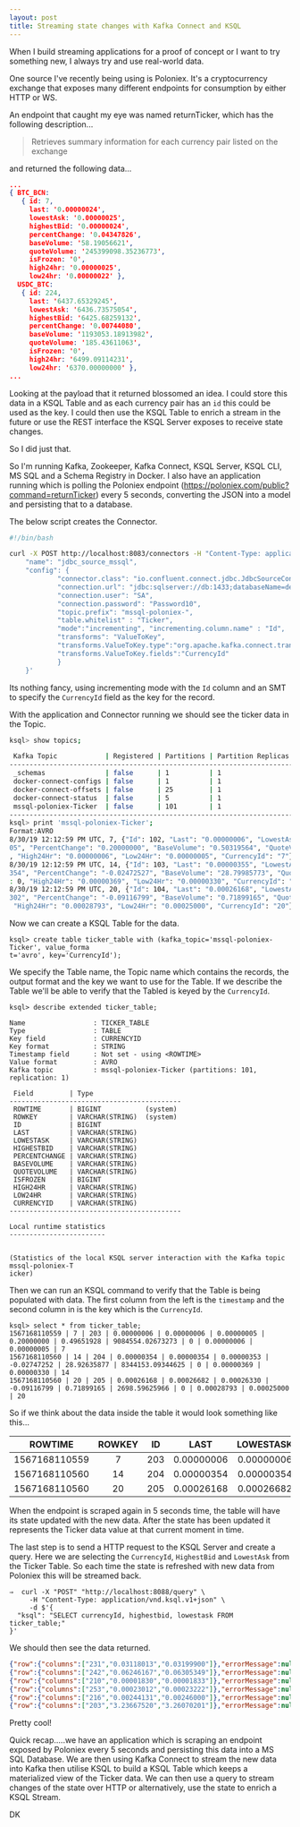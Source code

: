 ```yaml
---
layout: post
title: Streaming state changes with Kafka Connect and KSQL
---
```


When I build streaming applications for a proof of concept or I want to try something new, I always try and use real-world data.

One source I've recently being using is Poloniex. It's a cryptocurrency exchange that exposes many different endpoints for consumption by either HTTP or WS.

An endpoint that caught my eye was named returnTicker, which has the following description...

> Retrieves summary information for each currency pair listed on the exchange

and returned the following data...

```json
...
{ BTC_BCN:
   { id: 7,
     last: '0.00000024',
     lowestAsk: '0.00000025',
     highestBid: '0.00000024',
     percentChange: '0.04347826',
     baseVolume: '58.19056621',
     quoteVolume: '245399098.35236773',
     isFrozen: '0',
     high24hr: '0.00000025',
     low24hr: '0.00000022' },
  USDC_BTC:
   { id: 224,
     last: '6437.65329245',
     lowestAsk: '6436.73575054',
     highestBid: '6425.68259132',
     percentChange: '0.00744080',
     baseVolume: '1193053.18913982',
     quoteVolume: '185.43611063',
     isFrozen: '0',
     high24hr: '6499.09114231',
     low24hr: '6370.00000000' },
...
```
Looking at the payload that it returned blossomed an idea. I could store this data in a KSQL Table and as each currency pair has an `id` this could be used as the key. I could then use the KSQL Table to enrich a stream in the future or use the REST interface the KSQL Server exposes to receive state changes.

So I did just that. 

So I'm running Kafka, Zookeeper, Kafka Connect, KSQL Server, KSQL CLI, MS SQL and a Schema Registry in Docker. I also have an application running which is polling the Poloniex endpoint (https://poloniex.com/public?command=returnTicker) every 5 seconds, converting the JSON into a model and persisting that to a database.

The below script creates the Connector.

```bash
#!/bin/bash

curl -X POST http://localhost:8083/connectors -H "Content-Type: application/json" -d '{
    "name": "jdbc_source_mssql",
    "config": {
            "connector.class": "io.confluent.connect.jdbc.JdbcSourceConnector",
            "connection.url": "jdbc:sqlserver://db:1433;databaseName=dev",
            "connection.user": "SA",
            "connection.password": "Password10",
            "topic.prefix": "mssql-poloniex-",
            "table.whitelist" : "Ticker",
            "mode":"incrementing", "incrementing.column.name" : "Id",
            "transforms": "ValueToKey",
            "transforms.ValueToKey.type":"org.apache.kafka.connect.transforms.ValueToKey",
            "transforms.ValueToKey.fields":"CurrencyId"
            }
    }'
```

Its nothing fancy, using incrementing mode with the `Id` column and an SMT to specify the `CurrencyId` field as the key for the record.

With the application and Connector running we should see the ticker data in the Topic.

```bash
ksql> show topics;

 Kafka Topic            | Registered | Partitions | Partition Replicas | Consumers | ConsumerGroups 
----------------------------------------------------------------------------------------------------
 _schemas               | false      | 1          | 1                  | 0         | 0              
 docker-connect-configs | false      | 1          | 1                  | 0         | 0              
 docker-connect-offsets | false      | 25         | 1                  | 0         | 0              
 docker-connect-status  | false      | 5          | 1                  | 0         | 0              
 mssql-poloniex-Ticker  | false      | 101        | 1                  | 0         | 0              
----------------------------------------------------------------------------------------------------
ksql> print 'mssql-poloniex-Ticker';
Format:AVRO
8/30/19 12:12:59 PM UTC, 7, {"Id": 102, "Last": "0.00000006", "LowestAsk": "0.00000006", "HighestBid": "0.000000
05", "PercentChange": "0.20000000", "BaseVolume": "0.50319564", "QuoteVolume": "9212611.26993458", "IsFrozen": 0
, "High24Hr": "0.00000006", "Low24Hr": "0.00000005", "CurrencyId": "7"}
8/30/19 12:12:59 PM UTC, 14, {"Id": 103, "Last": "0.00000355", "LowestAsk": "0.00000356", "HighestBid": "0.00000
354", "PercentChange": "-0.02472527", "BaseVolume": "28.79985773", "QuoteVolume": "8308441.94234158", "IsFrozen"
: 0, "High24Hr": "0.00000369", "Low24Hr": "0.00000330", "CurrencyId": "14"}
8/30/19 12:12:59 PM UTC, 20, {"Id": 104, "Last": "0.00026168", "LowestAsk": "0.00026682", "HighestBid": "0.00026
302", "PercentChange": "-0.09116799", "BaseVolume": "0.71899165", "QuoteVolume": "2698.59625966", "IsFrozen": 0,
 "High24Hr": "0.00028793", "Low24Hr": "0.00025000", "CurrencyId": "20"}
```
Now we can create a KSQL Table for the data.

```
ksql> create table ticker_table with (kafka_topic='mssql-poloniex-Ticker', value_forma
t='avro', key='CurrencyId');
```
We specify the Table name, the Topic name which contains the records, the output format and the key we want to use for the Table. If we describe the Table we'll be able to verify that the Tabled is keyed by the `CurrencyId`.

```
ksql> describe extended ticker_table;

Name                 : TICKER_TABLE
Type                 : TABLE
Key field            : CURRENCYID
Key format           : STRING
Timestamp field      : Not set - using <ROWTIME>
Value format         : AVRO
Kafka topic          : mssql-poloniex-Ticker (partitions: 101, replication: 1)

 Field         | Type                      
-------------------------------------------
 ROWTIME       | BIGINT           (system) 
 ROWKEY        | VARCHAR(STRING)  (system) 
 ID            | BIGINT                    
 LAST          | VARCHAR(STRING)           
 LOWESTASK     | VARCHAR(STRING)           
 HIGHESTBID    | VARCHAR(STRING)           
 PERCENTCHANGE | VARCHAR(STRING)           
 BASEVOLUME    | VARCHAR(STRING)           
 QUOTEVOLUME   | VARCHAR(STRING)           
 ISFROZEN      | BIGINT                    
 HIGH24HR      | VARCHAR(STRING)           
 LOW24HR       | VARCHAR(STRING)           
 CURRENCYID    | VARCHAR(STRING)           
-------------------------------------------

Local runtime statistics
------------------------


(Statistics of the local KSQL server interaction with the Kafka topic mssql-poloniex-T
icker)
```

Then we can run an KSQL command to verify that the Table is being populated with data. The first column from the left is the `timestamp` and the second column in is the key which is the `CurrencyId`. 

```
ksql> select * from ticker_table;
1567168110559 | 7 | 203 | 0.00000006 | 0.00000006 | 0.00000005 | 0.20000000 | 0.49651928 | 9084554.02673273 | 0 | 0.00000006 | 0.00000005 | 7
1567168110560 | 14 | 204 | 0.00000354 | 0.00000354 | 0.00000353 | -0.02747252 | 28.92635877 | 8344153.09344625 | 0 | 0.00000369 | 0.00000330 | 14
1567168110560 | 20 | 205 | 0.00026168 | 0.00026682 | 0.00026330 | -0.09116799 | 0.71899165 | 2698.59625966 | 0 | 0.00028793 | 0.00025000 | 20
```

So if we think about the data inside the table it would look something like this...

| ROWTIME | ROWKEY | ID | LAST | LOWESTASK | HIGHESTBID | PERCENTCHANGE | BASEVOLUME | QUOTEVOLUME | FROZEN | HIGH24HR | LOW24HR | CURRENCYID
| ------------- |:-:| :--:| :---------:| :---------:| :---------:| :---------:| :---------:| :---------:| :---------:| :---------:| :--------:| :--------:|
| 1567168110559 | 7 | 203 | 0.00000006 | 0.00000006 | 0.00000005 | 0.20000000 | 0.49651928 | 9084554.02673273 | 0 | 0.00000006 | 0.00000005 | 7
| 1567168110560 | 14 | 204 | 0.00000354 | 0.00000354 | 0.00000353 | -0.02747252 | 28.92635877 | 8344153.09344625 | 0 | 0.00000369 | 0.00000330 | 14
| 1567168110560 | 20 | 205 | 0.00026168 | 0.00026682 | 0.00026330 | -0.09116799 | 0.71899165 | 2698.59625966 | 0 | 0.00028793 | 0.00025000 | 20

When the endpoint is scraped again in 5 seconds time, the table will have its state updated with the new data. After the state has been updated it represents the Ticker data value at that current moment in time. 

The last step is to send a HTTP request to the KSQL Server and create a query. Here we are selecting the `CurrencyId`, `HighestBid` and `LowestAsk` from the Ticker Table. So each time the state is refreshed with new data from Poloniex this will be streamed back.

```
⇒  curl -X "POST" "http://localhost:8088/query" \
     -H "Content-Type: application/vnd.ksql.v1+json" \
     -d $'{
  "ksql": "SELECT currencyId, highestbid, lowestask FROM ticker_table;"
}'
```

We should then see the data returned.

```json
{"row":{"columns":["231","0.03118013","0.03199900"]},"errorMessage":null,"finalMessage":null,"terminal":false}
{"row":{"columns":["242","0.06246167","0.06305349"]},"errorMessage":null,"finalMessage":null,"terminal":false}
{"row":{"columns":["210","0.00001830","0.00001833"]},"errorMessage":null,"finalMessage":null,"terminal":false}
{"row":{"columns":["253","0.00023012","0.00023222"]},"errorMessage":null,"finalMessage":null,"terminal":false}
{"row":{"columns":["216","0.00244131","0.00246000"]},"errorMessage":null,"finalMessage":null,"terminal":false}
{"row":{"columns":["203","3.23667520","3.26070201"]},"errorMessage":null,"finalMessage":null,"terminal":false}
```

Pretty cool!

Quick recap.....we have an application which is scraping an endpoint exposed by Poloniex every 5 seconds and persisting this data into a MS SQL Database. We are then using Kafka Connect to stream the new data into Kafka then utilise KSQL to build a KSQL Table which keeps a materialized view of the Ticker data. We can then use a query to stream changes of the state over HTTP or alternatively, use the state to enrich a KSQL Stream.

DK
